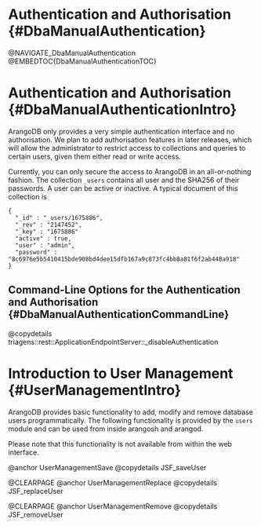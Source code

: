 Authentication and Authorisation {#DbaManualAuthentication}
===========================================================

@NAVIGATE_DbaManualAuthentication
@EMBEDTOC{DbaManualAuthenticationTOC}

Authentication and Authorisation {#DbaManualAuthenticationIntro}
================================================================

ArangoDB only provides a very simple authentication interface and no
authorisation. We plan to add authorisation features in later releases, which
will allow the administrator to restrict access to collections and queries to
certain users, given them either read or write access.

Currently, you can only secure the access to ArangoDB in an all-or-nothing
fashion. The collection `_users` contains all user and the SHA256 of their
passwords. A user can be active or inactive. A typical document of this
collection is

    {
      "_id" : "_users/1675886",
      "_rev" : "2147452",
      "_key" : "1675886"
      "active" : true,
      "user" : "admin",
      "password" : "8c6976e5b5410415bde908bd4dee15dfb167a9c873fc4bb8a81f6f2ab448a918"
    }

Command-Line Options for the Authentication and Authorisation {#DbaManualAuthenticationCommandLine}
---------------------------------------------------------------------------------------------------

@copydetails triagens::rest::ApplicationEndpointServer::_disableAuthentication

Introduction to User Management {#UserManagementIntro}
======================================================

ArangoDB provides basic functionality to add, modify and remove
database users programmatically. The following functionality is
provided by the `users` module and can be used from inside arangosh
and arangod.

Please note that this functionality is not available from within the
web interface.

@anchor UserManagementSave
@copydetails JSF_saveUser

@CLEARPAGE
@anchor UserManagementReplace
@copydetails JSF_replaceUser

@CLEARPAGE
@anchor UserManagementRemove
@copydetails JSF_removeUser
